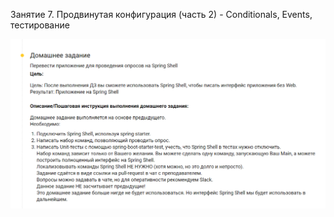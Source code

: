 Занятие 7. Продвинутая конфигурация (часть 2) - Conditionals, Events, тестирование

![img.png](img.png)